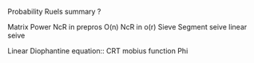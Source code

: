 
Probability Ruels summary ?

Matrix Power
NcR in prepros O(n)
NcR in o(r)
Sieve
Segment seive
linear seive

Linear Diophantine equation:: 
CRT
mobius function
Phi